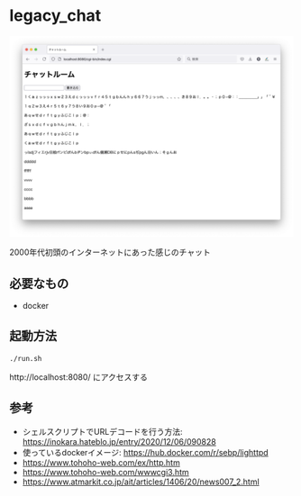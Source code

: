 # legacy_chat

![legacy_chat screenshot](legacy_chat.png)

2000年代初頭のインターネットにあった感じのチャット

## 必要なもの

- docker

## 起動方法

```sh
./run.sh
```

http://localhost:8080/ にアクセスする

## 参考

- シェルスクリプトでURLデコードを行う方法: https://inokara.hateblo.jp/entry/2020/12/06/090828
- 使っているdockerイメージ: https://hub.docker.com/r/sebp/lighttpd
- https://www.tohoho-web.com/ex/http.htm
- https://www.tohoho-web.com/wwwcgi3.htm
- https://www.atmarkit.co.jp/ait/articles/1406/20/news007_2.html
